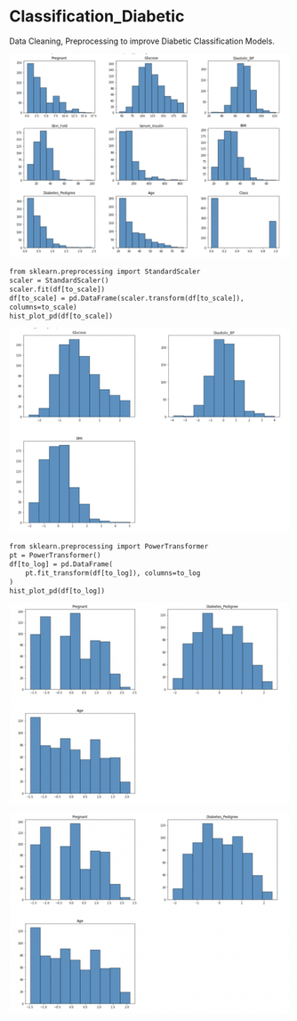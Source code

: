 # Classification_Diabetic
Data Cleaning, Preprocessing to improve Diabetic Classification Models.

![png](images/hist_all_features.png)
```
from sklearn.preprocessing import StandardScaler
scaler = StandardScaler()
scaler.fit(df[to_scale])
df[to_scale] = pd.DataFrame(scaler.transform(df[to_scale]), columns=to_scale)
hist_plot_pd(df[to_scale])
```

![png](images/scaled_features.png)

```
from sklearn.preprocessing import PowerTransformer
pt = PowerTransformer()
df[to_log] = pd.DataFrame(
    pt.fit_transform(df[to_log]), columns=to_log
)
hist_plot_pd(df[to_log])
```
![png](images/log_transform.png)


![png](images/log_transform.png)

